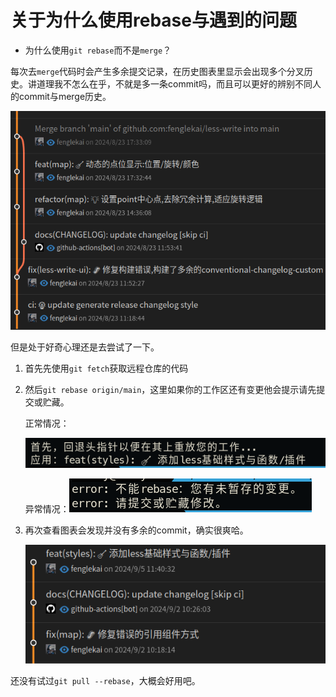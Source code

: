 # 关于为什么使用rebase与遇到的问题

- 为什么使用`git rebase`而不是`merge`？

每次去`merge`代码时会产生多余提交记录，在历史图表里显示会出现多个分叉历史。讲道理我不怎么在乎，不就是多一条commit吗，而且可以更好的辨别不同人的commit与merge历史。

![image-20240905140829552](https://raw.githubusercontent.com/fenglekai/image-bed/master/image-20240905140829552.png)



但是处于好奇心理还是去尝试了一下。

1. 首先先使用`git fetch`获取远程仓库的代码

2. 然后`git rebase origin/main`，这里如果你的工作区还有变更他会提示请先提交或贮藏。

   正常情况：

   ![image-20240905142446091](https://raw.githubusercontent.com/fenglekai/image-bed/master/image-20240905142446091.png)

   异常情况：![image-20240905142049514](https://raw.githubusercontent.com/fenglekai/image-bed/master/image-20240905142049514.png)

3. 再次查看图表会发现并没有多余的commit，确实很爽哈。

   ![image-20240905142642200](https://raw.githubusercontent.com/fenglekai/image-bed/master/image-20240905142642200.png)



还没有试过`git pull --rebase`，大概会好用吧。